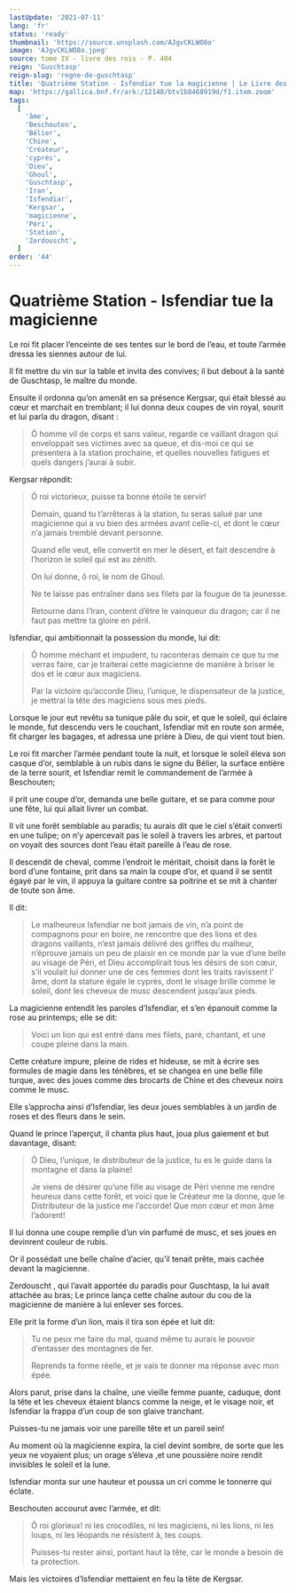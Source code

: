 ```yaml
---
lastUpdate: '2021-07-11'
lang: 'fr'
status: 'ready'
thumbnail: 'https://source.unsplash.com/AJgvCKLWO8o'
image: 'AJgvCKLWO8o.jpeg'
source: tome IV - livre des rois - P. 404
reign: 'Guschtasp'
reign-slug: 'regne-de-guschtasp'
title: 'Quatrième Station - Isfendiar tue la magicienne | Le Livre des Rois | Shâhnâmeh'
map: 'https://gallica.bnf.fr/ark:/12148/btv1b8468919d/f1.item.zoom'
tags:
  [
    'âme',
    'Beschouten',
    'Bélier',
    'Chine',
    'Créateur',
    'cyprès',
    'Dieu',
    'Ghoul',
    'Guschtasp',
    'Iran',
    'Isfendiar',
    'Kergsar',
    'magicienne',
    'Péri',
    'Station',
    'Zerdouscht',
  ]
order: '44'
---
```


<!-- LTeX: language=fr -->

# Quatrième Station - Isfendiar tue la magicienne

Le roi fit placer l’enceinte de ses tentes sur le bord de l’eau, et toute l’armée dressa les siennes autour de lui.

Il fit mettre du vin sur la table et invita des convives; il but debout à la santé de Guschtasp, le maître du monde.

Ensuite il ordonna qu’on amenât en sa présence Kergsar, qui était blessé au cœur et marchait en tremblant; il lui donna deux coupes de vin royal, sourit et lui parla du dragon, disant :

> Ô homme vil de corps et sans valeur, regarde ce vaillant dragon qui enveloppait ses victimes avec sa queue, et dis-moi ce qui se présentera à la station prochaine, et quelles nouvelles fatigues et quels dangers j’aurai à subir.

Kergsar répondit:

> Ô roi victorieux, puisse ta bonne étoile te servir!
>
> Demain, quand tu t’arrêteras à la station, tu seras salué par une magicienne qui a vu bien des armées avant celle-ci, et dont le cœur n’a jamais tremblé devant personne.
>
> Quand elle veut, elle convertit en mer le désert, et fait descendre à l’horizon le soleil qui est au zénith.
>
> On lui donne, ô roi, le nom de Ghoul.
>
> Ne te laisse pas entraîner dans ses filets par la fougue de ta jeunesse.
>
> Retourne dans l’Iran, content d’être le vainqueur du dragon; car il ne faut pas mettre ta gloire en péril.

Isfendiar, qui ambitionnait la possession du monde, lui dit:

> Ô homme méchant et impudent, tu raconteras demain ce que tu me verras faire, car je traiterai cette magicienne de manière à briser le dos et le cœur aux magiciens.
>
> Par la victoire qu’accorde Dieu, l’unique, le dispensateur de la justice, je mettrai la tête des magiciens sous mes pieds.

Lorsque le jour eut revêtu sa tunique pâle du soir, et que le soleil, qui éclaire le monde, fut descendu vers le couchant, Isfendiar mit en route son armée, fit charger les bagages, et adressa une prière à Dieu, de qui vient tout bien.

Le roi fit marcher l’armée pendant toute la nuit, et lorsque le soleil éleva son casque d’or, semblable à un rubis dans le signe du Bélier, la surface entière de la terre sourit, et Isfendiar remit le commandement de l’armée à Beschouten;

il prit une coupe d’or, demanda une belle guitare, et se para comme pour une fête, lui qui allait livrer un combat.

Il vit une forêt semblable au paradis; tu aurais dit que le ciel s’était converti en une tulipe; on n’y apercevait pas le soleil à travers les arbres, et partout on voyait des sources dont l’eau était pareille à l’eau de rose.

Il descendit de cheval, comme l’endroit le méritait, choisit dans la forêt le bord d’une fontaine, prit dans sa main la coupe d’or, et quand il se sentit égayé par le vin, il appuya la guitare contre sa poitrine et se mit à chanter de toute son âme.

Il dit:

> Le malheureux Isfendiar ne boit jamais de vin, n’a point de compagnons pour en boire, ne rencontre que des lions et des dragons vaillants, n’est jamais délivré des griffes du malheur, n’éprouve jamais un peu de plaisir en ce monde par la vue d’une belle au visage de Péri, et Dieu accomplirait tous les désirs de son cœur, s’il voulait lui donner une de ces femmes dont les traits ravissent l’ âme, dont la stature égale le cyprès, dont le visage brille comme le soleil, dont les cheveux de musc descendent jusqu’aux pieds.

La magicienne entendit les paroles d’Isfendiar, et s’en épanouit comme la rose au printemps; elle se dit:

> Voici un lion qui est entré dans mes filets, paré, chantant, et une coupe pleine dans la main.

Cette créature impure, pleine de rides et hideuse, se mit à écrire ses formules de magie dans les ténèbres, et se changea en une belle fille turque, avec des joues comme des brocarts de Chine et des cheveux noirs comme le musc.

Elle s’approcha ainsi d’Isfendiar, les deux joues semblables à un jardin de roses et des fleurs dans le sein.

Quand le prince l’aperçut, il chanta plus haut, joua plus gaiement et but davantage, disant:

> Ô Dieu, l’unique, le distributeur de la justice, tu es le guide dans la montagne et dans la plaine!
>
> Je viens de désirer qu’une fille au visage de Péri vienne me rendre heureux dans cette forêt, et voici que le Créateur me la donne, que le Distributeur de la justice me l’accorde! Que mon cœur et mon âme l’adorent!

Il lui donna une coupe remplie d’un vin parfumé de musc, et ses joues en devinrent couleur de rubis.

Or il possédait une belle chaîne d’acier, qu’il tenait prête, mais cachée devant la magicienne.

Zerdouscht , qui l’avait apportée du paradis pour Guschtasp, la lui avait attachée au bras; Le prince lança cette chaîne autour du cou de la magicienne de manière à lui enlever ses forces.

Elle prit la forme d’un lion, mais il tira son épée et luit dit:

> Tu ne peux me faire du mal, quand même tu aurais le pouvoir d’entasser des montagnes de fer.
>
> Reprends ta forme réelle, et je vais te donner ma réponse avec mon épée.

Alors parut, prise dans la chaîne, une vieille femme puante, caduque, dont la tête et les cheveux étaient blancs comme la neige, et le visage noir, et Isfendiar la frappa d’un coup de son glaive tranchant.

Puisses-tu ne jamais voir une pareille tête et un pareil sein!

Au moment où la magicienne expira, la ciel devint sombre, de sorte que les yeux ne voyaient plus; un orage s’éleva ,et une poussière noire rendit invisibles le soleil et la lune.

Isfendiar monta sur une hauteur et poussa un cri comme le tonnerre qui éclate.

Beschouten accourut avec l’armée, et dit:

> Ô roi glorieux! ni les crocodiles, ni les magiciens, ni les lions, ni les loups, ni les léopards ne résistent à, tes coups.
>
> Puisses-tu rester ainsi, portant haut la tête, car le monde a besoin de ta protection.

Mais les victoires d’Isfendiar mettaient en feu la tête de Kergsar.

